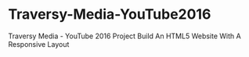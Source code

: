 # Traversy-Media-YouTube2016
Traversy Media - YouTube 2016 Project Build An HTML5 Website With A Responsive Layout
